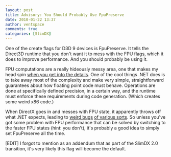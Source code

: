 ```yaml
---
layout: post
title: Advisory: You Should Probably Use FpuPreserve
date: 2010-01-22 13:37
author: ventspace
comments: true
categories: [SlimDX]
---
```

One of the create flags for D3D 9 devices is FpuPreserve. It tells the Direct3D runtime that you don't want it to mess with the FPU flags, which it does to improve performance. And you should probably be using it.

FPU computations are a really hideously messy area, one that makes my head spin <a href="http://msdn.microsoft.com/en-us/library/aa289157%28VS.71%29.aspx">when you get into the details</a>. One of the cool things .NET does is to take away most of the complexity and make very simple, straightforward guarantees about how floating point code must behave. Operations are done at specifically defined precision, in a certain way, and the runtime must enforce these requirements during code generation. (Which creates some weird x86 code.)

When DirectX goes in and messes with FPU state, it apparently throws off what .NET expects, leading to <a href="http://stackoverflow.com/questions/1060158/mdx-slimdx-messes-up-wpf-scrollbars">weird bugs</a> <a href="http://stackoverflow.com/questions/1967266/stopwatch-returns-integer-after-directx-device-creation">of various sorts</a>. So unless you've got some problem with FPU performance that can be solved by switching to the faster FPU states (hint: you don't), it's probably a good idea to simply set FpuPreserve all the time.

[EDIT] I forgot to mention as an addendum that as part of the SlimDX 2.0 transition, it's very likely this flag will become the default.
